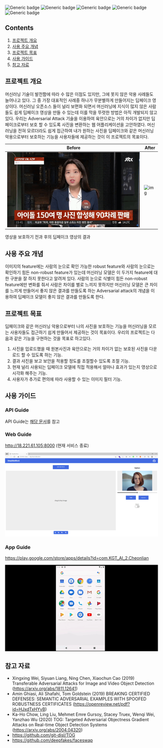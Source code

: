 ![Generic badge](https://img.shields.io/badge/tensorflow-1.8-red.svg) ![Generic badge](https://img.shields.io/badge/python-3.6-green.svg) ![Generic badge](https://img.shields.io/badge/os-linux-blue.svg) ![Generic badge](https://img.shields.io/badge/cuda-10.0-silver.svg) ![Generic badge](https://img.shields.io/badge/DeepfakeBlock-1.0v(closed)-silver.svg)



## Contents

1. [프로젝트 개요](#프로젝트-개요)
3. [사용 주요 개념](#사용-주요-개념)
4. [프로젝트 목표](#프로젝트-목표)
5. [사용 가이드](#사용-가이드)
5. [참고 자료](#참고-자료)



## 프로젝트 개요

머신러닝 기술이 발전함에 따라 수 많은 이점도 있지만, 그에 못지 않은 악용 사례들도 늘어나고 있다. 그 중 가장 대표적인 사례중 하나가 무분별하게 만들어지는 딥페이크 영상이다. 머신러닝 오픈소스 들이 널리 보편화 되면서 머신러닝에 지식이 많지 않은 사람들도 쉽게 딥페이크 영상을 만들 수 있는데 이를 막을 뚜렷한 방법은 아직 개발되지 않고 있다. 
우리는 Adversarial Attack 기술을 이용하여 육안으로는 거의 차이가 없지만 딥페이크로부터 보호 할 수 있도록 사진을 변환하는 웹 어플리케이션을 고안하였다. 머신러닝을 전혀 모르더라도 쉽게 접근하여 내가 원하는 사진을 딥페이크와 같은 머신러닝 악용으로부터 보호하는 기능을 사용자들에 제공하는 것이 이 프로젝트의 목표이다.



| Before                                                       | After                                                        |
| ------------------------------------------------------------ | ------------------------------------------------------------ |
| <img src="README.assets/1Eb4lgp_iPBFkS2ubQuOanpivenoOL8rYqdJ15wQ6Jd8X1Tk9Qd1zm8EZ21CChhlK8csuXdRZYptJbhglMKgbFgkkdJfLo-JGVkPcX2KRtFpDqqZg6blL-6Bhn7KlQvl" alt="img"  /> | <img src="README.assets/zL5lSuDuNkxb6SCe6xCzvN8_aGoi9GnLEdtPrlNqBN0ASz7MpcY8bdw0nQKQGyYZdXWgnBKdVDv9CLJPBMgp8P5ePVV-Ynr3VLyMy0ERLtmZQfTMYNqf4-0QiCfebiFk" alt="img"  /> |



영상을 보호하기 전과 후의 딥페이크 영상의 결과



## 사용 주요 개념 

이미지의 feature에는 사람의 눈으로 확인 가능한 robust feature와 사람의 눈으로는 확인하기 힘든 non-robust feature가 있는데 머신러닝 모델은 이 두가지 feature에 대한 구분을 잘 하지 못한다고 알려져 있다. 
사람의 눈으로 식별이 힘든 non-robust feature에만 변화를 줘서 사람은 차이를 별로 느끼지 못하지만 머신러닝 모델은 큰 차이를 느끼게 만들어서 좋지 않은 결과를 만들도록 하는 Adversarial attack의 개념을 이용하여 딥페이크 모델이 좋지 않은 결과를 만들도록 한다.



## 프로젝트 목표

딥페이크와 같은 머신러닝 악용으로부터 나의 사진을 보호하는 기능을 머신러닝을 모르는 사용자들도 접근하기 쉽게 만들어서 제공하는 것이 목표이다. 
우리의 프로젝트는 다음과 같은 기능을 구현하는 것을 목표로 하고있다.

1.	사진을 업로드했을 때 원본사진과 육안으로는 거의 차이가 없는 보호된 사진을 다운로드 할 수 있도록 하는 기능.
2.	결과 사진을 보고 보안을 적용할 정도를 조절할수 있도록 조절 기능.
3.	현재 널리 사용되는 딥페이크 모델에 직접 적용해서 얼마나 효과가 있는지 영상으로 시각화 해주는 기능.
4.	사용자가 추가로 편의에 따라 사용할 수 있는 이미지 필터 기능.



## 사용 가이드

### API Guide

API Guide는 [해당 문서](./API_Guide.md)를 참고



### Web Guide

http://18.221.61.105:8000 (현재 서비스 종료)

![img](README.assets/9lh4-vWRKnOJ1mSyR-S-3YEQYAasMZ_YSOLDJl0Nd9u0CLB8Dit1hwAiYU-i3xjIW4FwOoJh50kz6i6_Jxv7Agm-nqmVBQF8yB6EnBeb3G97MtWywxvq_rsV8f5xI_xj)

### App Guide

https://play.google.com/store/apps/details?id=com.KGT_AI_2.Cheonlian

![img](README.assets/quGWemHwMSdlNRuAhasM1ffhMYwDTBIt_ExvYj0KWzVFxB-PR__YOXN0yM-HmrSiQM38u-COX9dk6DLVCFMffeSwJy97isDzjjv_-cCIjQhveTT6cdLGeFmPjhidlweA)





## 참고 자료

- Xingxing Wei, Siyuan Liang, Ning Chen, Xiaochun Cao (2019) Transferable Adversarial Attacks for Image and Video Object Detection (https://arxiv.org/abs/1811.12641)
- Amin Ghiasi, Ali Shafahi, Tom Goldstein (2019) BREAKING CERTIFIED DEFENSES: SEMANTIC ADVERSARIAL EXAMPLES WITH SPOOFED ROBUSTNESS CERTIFICATES (https://openreview.net/pdf?id=HJxdTxHYvB)
- Ka-Ho Chow, Ling Liu, Mehmet Emre Gursoy, Stacey Truex, Wenqi Wei, Yanzhao Wu (2020) TOG: Targeted Adversarial Objectness Gradient Attacks on Real-time Object Detection Systems (https://arxiv.org/abs/2004.04320)
- https://github.com/git-disl/TOG
- https://github.com/deepfakes/faceswap


